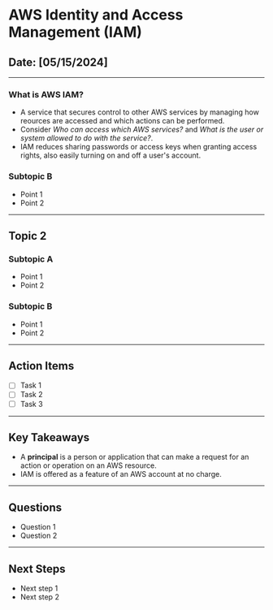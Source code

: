 # AWS Identity and Access Management (IAM)

## Date: [05/15/2024]

---

### What is AWS IAM?

- A service that secures control to other AWS services by managing how reources are accessed and which actions can be performed.
- Consider *Who can access which AWS services?* and *What is the user or system allowed to do with the service?*.
- IAM reduces sharing passwords or access keys when granting access rights, also easily turning on and off a user's account.

### Subtopic B

- Point 1
- Point 2

---

## Topic 2

### Subtopic A

- Point 1
- Point 2

### Subtopic B

- Point 1
- Point 2

---

## Action Items

- [ ] Task 1
- [ ] Task 2
- [ ] Task 3

---

## Key Takeaways

- A **principal** is a person or application that can make a request for an action or operation on an AWS resource. 
- IAM is offered as a feature of an AWS account at no charge. 

---

## Questions

- Question 1
- Question 2

---

## Next Steps

- Next step 1
- Next step 2


